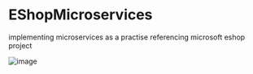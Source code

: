# EShopMicroservices
implementing microservices as a practise referencing microsoft eshop project 

![image](https://github.com/user-attachments/assets/98544239-24b3-4f39-98ba-0e09d19550a4)

